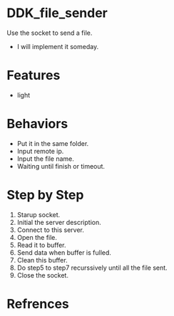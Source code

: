 # DDK_file_sender
Use the socket to send a file.
* I will implement it someday.

# Features
* light

# Behaviors
* Put it in the same folder.
* Input remote ip.
* Input the file name.
* Waiting until finish or timeout.

# Step by Step
1. Starup socket.
2. Initial the server description.
3. Connect to this server.
4. Open the file.
5. Read it to buffer.
6. Send data when buffer is fulled.
7. Clean this buffer.
8. Do step5 to step7 recurssively until all the file sent.
10. Close the socket.

# Refrences
